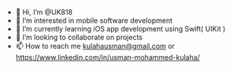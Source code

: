 - 👋 Hi, I’m @UK818
- 👀 I’m interested in mobile software development
- 🌱 I’m currently learning iOS app development using Swift( UIKit )
- 💞️ I’m looking to collaborate on projects
- 📫 How to reach me kulahausman@gmail.com or https://www.linkedin.com/in/usman-mohammed-kulaha/

<!---
UK818/UK818 is a ✨ special ✨ repository because its `README.md` (this file) appears on your GitHub profile.
You can click the Preview link to take a look at your changes.
--->
